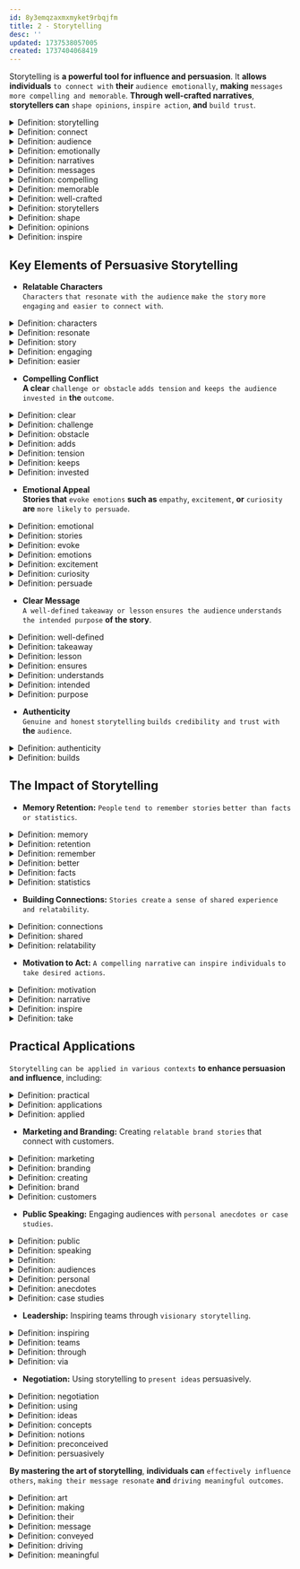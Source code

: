 ```yaml
---
id: 8y3emqzaxmxmyket9rbqjfm
title: 2 - Storytelling
desc: ''
updated: 1737538057005
created: 1737404068419
---
```


Storytelling is **a powerful tool for influence and persuasion**. It **allows individuals** `to connect with` **their** `audience emotionally`, **making** `messages` `more compelling and memorable`. **Through well-crafted narratives**, **storytellers can** `shape opinions`, `inspire action`, **and** `build trust`.



<!-- start of 'storytelling' section -->
<details>
   <summary>Definition: storytelling</summary>

#
Storytelling **is** `sharing` `ideas or experiences` `through narratives`.

---
</details>
<!-- end of 'storytelling' section -->



<!-- start of 'connect' section -->
<details>
   <summary>Definition: connect</summary>

#
Connect **means** `to establish` `a link or relationship`.

---
</details>
<!-- end of 'connect' section -->



<!-- start of 'audience' section -->
<details>
   <summary>Definition: audience</summary>

#
Audience **refers to** `a group of people` `who receive a message`.

---
</details>
<!-- end of 'audience' section -->



<!-- start of 'emotionally' section -->
<details>
   <summary>Definition: emotionally</summary>

#
Emotionally **means** `in a way` `that affects feelings`.

---
</details>
<!-- end of 'emotionally' section -->



<!-- start of 'narratives' section -->
<details>
   <summary>Definition: narratives</summary>

#
Narratives **are** `stories` `that share` `information or experiences`.

---
</details>
<!-- end of 'narratives' section -->



<!-- start of 'messages' section -->
<details>
   <summary>Definition: messages</summary>

#
Messages **are** `pieces of information` `communicated to others`.  

---
</details>
<!-- end of 'messages' section -->



<!-- start of 'compelling' section -->
<details>
   <summary>Definition: compelling</summary>

#
Compelling **means** `attracting` `interest or attention` `strongly`.  

---
</details>
<!-- end of 'compelling' section -->



<!-- start of 'memorable' section -->
<details>
   <summary>Definition: memorable</summary>

#
Memorable **means** `easy to remember` `or hard to forget`.

---
</details>
<!-- end of 'memorable' section -->



<!-- start of 'well-crafted' section -->
<details>
   <summary>Definition: well-crafted</summary>

#
Well-crafted **means** `carefully and skillfully` `made`.   

---
</details>
<!-- end of 'well-crafted' section -->



<!-- start of 'storytellers' section -->
<details>
   <summary>Definition: storytellers</summary>

#
Storytellers **are** `people` `who share stories` `with others`.

---
</details>
<!-- end of 'storytellers' section -->



<!-- start of 'shape' section -->
<details>
   <summary>Definition: shape</summary>

#
Shape **means** `to influence or mold` `something`.  

---
</details>
<!-- end of 'shape' section -->



<!-- start of 'opinions' section -->
<details>
   <summary>Definition: opinions</summary>

#
Opinions **are** `personal` `beliefs or views` `about something`.  

---
</details>
<!-- end of 'opinions' section -->



<!-- start of 'inspire' section -->
<details>
   <summary>Definition: inspire</summary>

#
Inspire **means** `to motivate or encourage` `someone`.

---
</details>
<!-- end of 'inspire' section -->



## Key Elements of Persuasive Storytelling

- **Relatable Characters**  
   `Characters` `that resonate with the audience` `make the story` `more engaging` `and easier to connect with`.



<!-- start of 'characters' section -->
<details>
   <summary>Definition: characters</summary>

#
Characters **are** `the people or beings` `in a story`.

---
</details>
<!-- end of 'characters' section -->



<!-- start of 'resonate' section -->
<details>
   <summary>Definition: resonate</summary>

#
Resonate **means** `to create` `a strong` `connection or feeling`.

---
</details>
<!-- end of 'resonate' section -->



<!-- start of 'story' section -->
<details>
   <summary>Definition: story</summary>

#
A story **is** `a sequence of events` `told` `to entertain or inform`.

---
</details>
<!-- end of 'story' section -->



<!-- start of 'engaging' section -->
<details>
   <summary>Definition: engaging</summary>

#
Engaging **means** `attracting and holding` `the attention of others`.  

---
</details>
<!-- end of 'engaging' section -->



<!-- start of 'easier' section -->
<details>
   <summary>Definition: easier</summary>

#
Easier **means** `requiring less` `effort or difficulty`.

---
</details>
<!-- end of 'easier' section -->



- **Compelling Conflict**  
   **A clear** `challenge or obstacle` `adds tension` `and keeps the audience` `invested in` **the** `outcome`.



<!-- start of 'clear' section -->
<details>
   <summary>Definition: clear</summary>

#
Clear **means** `easy to` `understand or see`.

---
</details>
<!-- end of 'clear' section -->



<!-- start of 'challenge' section -->
<details>
   <summary>Definition: challenge</summary>

#
Challenge **is** `a difficult` `task or problem` `to overcome`.  

---
</details>
<!-- end of 'challenge' section -->



<!-- start of 'obstacle' section -->
<details>
   <summary>Definition: obstacle</summary>

#
Obstacle **is** `something` `that blocks progress` `or makes things harder`.

---
</details>
<!-- end of 'obstacle' section -->



<!-- start of 'adds' section -->
<details>
   <summary>Definition: adds</summary>

#
Adds **means** `to include or contribute` `something`.  

---
</details>
<!-- end of 'adds' section -->



<!-- start of 'tension' section -->
<details>
   <summary>Definition: tension</summary>

#
Tension **is** `a feeling of` `suspense or pressure`.  

---
</details>
<!-- end of 'tension' section -->



<!-- start of 'keeps' section -->
<details>
   <summary>Definition: keeps</summary>

#
Keeps **means** `to maintain or continue` `something`.  

---
</details>
<!-- end of 'keeps' section -->



<!-- start of 'invested' section -->
<details>
   <summary>Definition: invested</summary>

#
Invested **means** `giving time`, `effort`, `or interest` `in something`.

---
</details>
<!-- end of 'invested' section -->



- **Emotional Appeal**  
   **Stories that** `evoke emotions` **such as** `empathy`, `excitement`, **or** `curiosity` **are** `more likely` `to persuade`.



<!-- start of 'emotional' section -->
<details>
   <summary>Definition: emotional</summary>

#
Emotional **is** `related to` `feelings`.

---
</details>
<!-- end of 'emotional' section -->



<!-- start of 'stories' section -->
<details>
   <summary>Definition: stories</summary>

#
Stories **are** `accounts or narratives of` `events`.  

---
</details>
<!-- end of 'stories' section -->



<!-- start of 'evoke' section -->
<details>
   <summary>Definition: evoke</summary>

#
Evoke **means** `to bring out` `a feeling or memory`.  

---
</details>
<!-- end of 'evoke' section -->



<!-- start of 'emotions' section -->
<details>
   <summary>Definition: emotions</summary>

#
Emotions **are** `strong feelings` **like** `happiness` **or** `sadness`.

---
</details>
<!-- end of 'emotions' section -->



<!-- start of 'excitement' section -->
<details>
   <summary>Definition: excitement</summary>

#
Excitement **is** `a strong feeling of` `enthusiasm or eagerness`.  

---
</details>
<!-- end of 'excitement' section -->



<!-- start of 'curiosity' section -->
<details>
   <summary>Definition: curiosity</summary>

#
Curiosity **is** `a desire` `to learn or know` `something`.  

---
</details>
<!-- end of 'curiosity' section -->



<!-- start of 'persuade' section -->
<details>
   <summary>Definition: persuade</summary>

#
Persuade **means** `to convince` `someone` `to do or believe` `something`.

---
</details>
<!-- end of 'persuade' section -->



- **Clear Message**  
   `A well-defined` `takeaway or lesson` `ensures the audience` `understands the intended purpose` **of the story**.



<!-- start of 'well-defined' section -->
<details>
   <summary>Definition: well-defined</summary>

#
Well-defined **means** `clearly` `explained or described`.

---
</details>
<!-- end of 'well-defined' section -->



<!-- start of 'takeaway' section -->
<details>
   <summary>Definition: takeaway</summary>

#
Takeaway **is** `the main` `point or lesson` `to be learned`.

---
</details>
<!-- end of 'takeaway' section -->



<!-- start of 'lesson' section -->
<details>
   <summary>Definition: lesson</summary>

#
Lesson **is** `a teaching or moral` `from an experience`.  

---
</details>
<!-- end of 'lesson' section -->



<!-- start of 'ensures' section -->
<details>
   <summary>Definition: ensures</summary>

#
Ensures **means** `to make certain` `that something happens`.

---
</details>
<!-- end of 'ensures' section -->



<!-- start of 'understands' section -->
<details>
   <summary>Definition: understands</summary>

#
Understands **means** `to grasp` `the meaning or significance of` `something`.  

---
</details>
<!-- end of 'understands' section -->



<!-- start of 'intended' section -->
<details>
   <summary>Definition: intended</summary>

#
Intended **means** `planned` `or meant to happen`.  

---
</details>
<!-- end of 'intended' section -->



<!-- start of 'purpose' section -->
<details>
   <summary>Definition: purpose</summary>

#
Purpose **is** `the reason or goal` `behind something`.

---
</details>
<!-- end of 'purpose' section -->



- **Authenticity**  
   `Genuine and honest` `storytelling` `builds credibility and trust with` **the** `audience`.



<!-- start of 'authenticity' section -->
<details>
   <summary>Definition: authenticity</summary>

#
Authenticity **is** `the quality of` `being` `genuine or true`.

---
</details>
<!-- end of 'authenticity' section -->



<!-- start of 'builds' section -->
<details>
   <summary>Definition: builds</summary>

#
Builds **means** `to create or develop` `something` `over time`.

---
</details>
<!-- end of 'builds' section -->



## The Impact of Storytelling

- **Memory Retention:** `People` `tend to remember stories` `better than facts or statistics`.



<!-- start of 'memory' section -->
<details>
   <summary>Definition: memory</summary>

#
Memory **is** `the ability` `to store and recall` `information`.

---
</details>
<!-- end of 'memory' section -->



<!-- start of 'retention' section -->
<details>
   <summary>Definition: retention</summary>

#
Retention **is** `the ability` `to keep or maintain` `something` `over time`.

---
</details>
<!-- end of 'retention' section -->



<!-- start of 'remember' section -->
<details>
   <summary>Definition: remember</summary>

#
Remember **means** `to recall or bring` `to mind`.  

---
</details>
<!-- end of 'remember' section -->



<!-- start of 'better' section -->
<details>
   <summary>Definition: better</summary>

#
Better **means** `of higher quality` `or more favorable`.  

---
</details>
<!-- end of 'better' section -->



<!-- start of 'facts' section -->
<details>
   <summary>Definition: facts</summary>

#
Facts **are** `statements` `that can be proven` `true or false`.  

---
</details>
<!-- end of 'facts' section -->



<!-- start of 'statistics' section -->
<details>
   <summary>Definition: statistics</summary>

#
Statistics **are** `numerical data or information` `collected for analysis`.

---
</details>
<!-- end of 'statistics' section -->



- **Building Connections:** `Stories create` `a sense of` `shared experience and relatability`.



<!-- start of 'connections' section -->
<details>
   <summary>Definition: connections</summary>

#
Connections **are** `relationships or links` `between` `people or things`.

---
</details>
<!-- end of 'connections' section -->



<!-- start of 'shared' section -->
<details>
   <summary>Definition: shared</summary>

#
Shared **means** `something` **that is** `experienced or used by` `more than one person`.  

---
</details>
<!-- end of 'shared' section -->



<!-- start of 'relatability' section -->
<details>
   <summary>Definition: relatability</summary>

#
Relatability **is** `the quality of` `being easy to` `relate to or understand`.

---
</details>
<!-- end of 'relatability' section -->



- **Motivation to Act:** `A compelling narrative` `can inspire individuals` `to take desired actions`.



<!-- start of 'motivation' section -->
<details>
   <summary>Definition: motivation</summary>

#
Motivation **is** `the reason or desire` `to take action` `or achieve something`.

---
</details>
<!-- end of 'motivation' section -->



<!-- start of 'narrative' section -->
<details>
   <summary>Definition: narrative</summary>

#
Narrative **is** `a story or account of` `events`.  

---
</details>
<!-- end of 'narrative' section -->



<!-- start of 'inspire' section -->
<details>
   <summary>Definition: inspire</summary>

#
Inspire **means** `to encourage or influence` `someone` `to take action` `or feel something`.  

---
</details>
<!-- end of 'inspire' section -->



<!-- start of 'take' section -->
<details>
   <summary>Definition: take</summary>

#
Take **means** `to acquire`, `receive`, `or act on something`.

---
</details>
<!-- end of 'take' section -->



## Practical Applications

`Storytelling` `can be applied in various contexts` **to enhance persuasion and influence**, including:



<!-- start of 'practical' section -->
<details>
   <summary>Definition: practical</summary>

#
Practical **means** `useful or related to` `real-world situations`.

---
</details>
<!-- end of 'practical' section -->



<!-- start of 'applications' section -->
<details>
   <summary>Definition: applications</summary>

#
Applications **are** `the ways in which` `something is used` `or put into practice`.  

---
</details>
<!-- end of 'applications' section -->



<!-- start of 'applied' section -->
<details>
   <summary>Definition: applied</summary>

#
Applied **means** `put into` `action or use`.

---
</details>
<!-- end of 'applied' section -->



- **Marketing and Branding:** Creating `relatable brand stories` that connect with customers.



<!-- start of 'marketing' section -->
<details>
   <summary>Definition: marketing</summary>

#
Marketing **is** `the process of` `promoting and selling` `products or services`.

---
</details>
<!-- end of 'marketing' section -->



<!-- start of 'branding' section -->
<details>
   <summary>Definition: branding</summary>

#
Branding **is** `the practice of` `creating a unique identity` `for a product or company`.  

---
</details>
<!-- end of 'branding' section -->



<!-- start of 'creating' section -->
<details>
   <summary>Definition: creating</summary>

#
Creating **means** `making or bringing something` `into existence`.

---
</details>
<!-- end of 'creating' section -->



<!-- start of 'brand' section -->
<details>
   <summary>Definition: brand</summary>

#
Brand **is** `a unique` `identity or image` `associated with` `a product or company`.  

---
</details>
<!-- end of 'brand' section -->



<!-- start of 'customers' section -->
<details>
   <summary>Definition: customers</summary>

#
Customers **are** `individuals` `who purchase` `goods or services`.

---
</details>
<!-- end of 'customers' section -->



- **Public Speaking:** Engaging audiences with `personal anecdotes or case studies`.



<!-- start of 'public' section -->
<details>
   <summary>Definition: public</summary>

#
Public **refers to** `something` `related to` `the general population or community`.

---
</details>
<!-- end of 'public' section -->



<!-- start of 'speaking' section -->
<details>
   <summary>Definition: speaking</summary>

#
Speaking **is** `the act of` `expressing thoughts`, `ideas`, `or information` `using words`.

---
</details>
<!-- end of 'speaking' section -->



<!-- start of 'public speaking' section -->
<details>
   <summary>Definition: </summary>

#
Public speaking **is** `the act of` `delivering a speech or presentation` `to an audience`.  

---
</details>
<!-- end of 'public speaking' section -->



<!-- start of 'audiences' section -->
<details>
   <summary>Definition: audiences</summary>

#
Audiences **are** `groups of people who` `listen to` `or watch` `a presentation or performance`.

---
</details>
<!-- end of 'audiences' section -->



<!-- start of 'personal' section -->
<details>
   <summary>Definition: personal</summary>

#
Personal **refers to** `something` `related to` `an individual` `or their experiences`.

---
</details>
<!-- end of 'personal' section -->



<!-- start of 'anecdotes' section -->
<details>
   <summary>Definition: anecdotes</summary>

#
Anecdotes **are** `short`, `personal` `stories or accounts of events`.  

---
</details>
<!-- end of 'anecdotes' section -->



<!-- start of 'case studies' section -->
<details>
   <summary>Definition: case studies</summary>

#
Case studies **are** `detailed analyses of` `a specific situation or example`, **often used** `to illustrate a point`.

---
</details>
<!-- end of 'case studies' section -->



- **Leadership:** Inspiring teams through `visionary storytelling`.



<!-- start of 'inspiring' section -->
<details>
   <summary>Definition: inspiring</summary>

#
Inspiring **means** `motivating or encouraging` `someone` `to take action` `or feel something`.

---
</details>
<!-- end of 'inspiring' section -->



<!-- start of 'teams' section -->
<details>
   <summary>Definition: teams</summary>

#
Teams **are** `groups of people` `working together` `toward a common goal`.  

---
</details>
<!-- end of 'teams' section -->



<!-- start of 'through' section -->
<details>
   <summary>Definition: through</summary>

#
Through **means** `by means of` `or via`.

---
</details>
<!-- end of 'through' section -->



<!-- start of 'via' section -->
<details>
   <summary>Definition: via</summary>

#
Via **means** `through` `or by way of`.

---
</details>
<!-- end of 'via' section -->



- **Negotiation:** Using storytelling to `present ideas` persuasively.



<!-- start of 'negotiation' section -->
<details>
   <summary>Definition: negotiation</summary>

#
Negotiation **is** `the process of` `discussing and reaching` `an agreement` `between two or more parties`.

---
</details>
<!-- end of 'negotiation' section -->



<!-- start of 'using' section -->
<details>
   <summary>Definition: using</summary>

#
Using **means** `employing or putting` `something` `into action`.  

---
</details>
<!-- end of 'using' section -->



<!-- start of 'ideas' section -->
<details>
   <summary>Definition: ideas</summary>

#
Ideas **are** `thoughts or concepts`.

---
</details>
<!-- end of 'ideas' section -->



<!-- start of 'concepts' section -->
<details>
   <summary>Definition: concepts</summary>

#
Concepts **are** `abstract ideas` `or general notions` `that represent something`.

---
</details>
<!-- end of 'concepts' section -->



<!-- start of 'notions' section -->
<details>
   <summary>Definition: notions</summary>

#
Notions **are** `general ideas`, `beliefs`, `or opinions` `about something`.

---
</details>
<!-- end of 'notions' section -->



<!-- start of 'preconceived' section -->
<details>
   <summary>Definition: preconceived</summary>

#
Preconceived **means** `formed or judged` `before having` `all the facts or experience`.

---
</details>
<!-- end of 'preconceived' section -->



<!-- start of 'persuasively' section -->
<details>
   <summary>Definition: persuasively</summary>

#
Persuasively **means** `in a way that` `convinces or influences` `others`.

---
</details>
<!-- end of 'persuasively' section -->



**By mastering the art of storytelling**, **individuals can** `effectively influence others`, `making their message resonate` **and** `driving meaningful outcomes`.



<!-- start of 'art' section -->
<details>
   <summary>Definition: art</summary>

#
Art **is** `the expression of` `creativity or imagination` `through various forms` **like** `painting`, `music`, **or** `writing`.

---
</details>
<!-- end of 'art' section -->



<!-- start of 'making' section -->
<details>
   <summary>Definition: making</summary>

#
Making **means** `creating or producing` `something`.

---
</details>
<!-- end of 'making' section -->



<!-- start of 'their' section -->
<details>
   <summary>Definition: their</summary>

#
Their **refers to** `something` `belonging to` `or associated with them`.

---
</details>
<!-- end of 'their' section -->



<!-- start of 'message' section -->
<details>
   <summary>Definition: message</summary>

#
Message **is** `a communication or information` `conveyed to others`.

---
</details>
<!-- end of 'message' section -->



<!-- start of 'conveyed' section -->
<details>
   <summary>Definition: conveyed</summary>

#
Conveyed **means** `communicated` `or made known` `to others`. 

---
</details>
<!-- end of 'conveyed' section -->



<!-- start of 'driving' section -->
<details>
   <summary>Definition: driving</summary>

#
Driving **means** `motivating or pushing` `something` `forward`.  

---
</details>
<!-- end of 'driving' section -->



<!-- start of 'meaningful' section -->
<details>
   <summary>Definition: meaningful</summary>

#
Meaningful **refers to** `something that has` `significance or purpose`.

---
</details>
<!-- end of 'meaningful' section -->